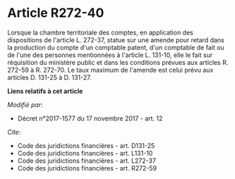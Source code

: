 # Article R272-40

Lorsque la chambre territoriale des comptes, en application des dispositions de l'article L. 272-37, statue sur une amende
pour retard dans la production du compte d'un comptable patent, d'un comptable de fait ou de l'une des personnes mentionnées
à l'article L. 131-10, elle le fait sur réquisition du ministère public et dans les conditions prévues aux articles R. 272-59
à R. 272-70. Le taux maximum de l'amende est celui prévu aux articles D. 131-25 à D. 131-27.

**Liens relatifs à cet article**

_Modifié par_:

  - Décret n°2017-1577 du 17 novembre 2017 - art. 12

_Cite_:

  - Code des juridictions financières - art. D131-25
  - Code des juridictions financières - art. L131-10
  - Code des juridictions financières - art. L272-37
  - Code des juridictions financières - art. R272-59
